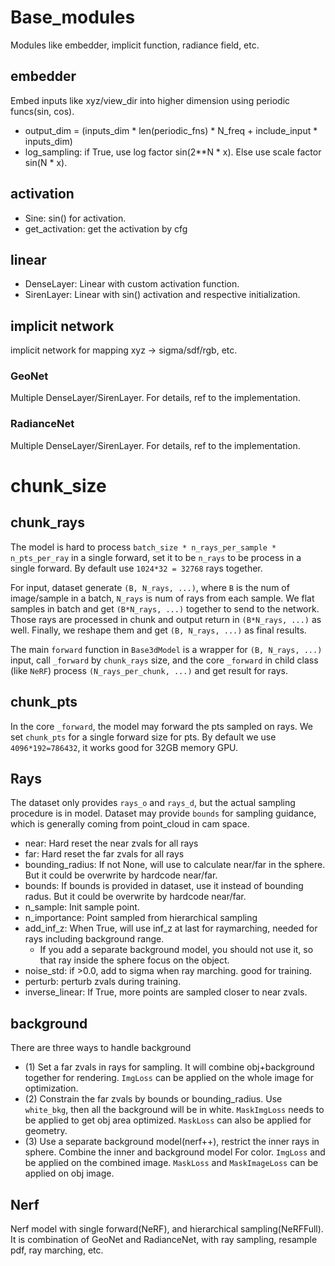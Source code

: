 # Base_modules
Modules like embedder, implicit function, radiance field, etc.
## embedder
Embed inputs like xyz/view_dir into higher dimension using periodic funcs(sin, cos).
- output_dim = (inputs_dim * len(periodic_fns) * N_freq + include_input * inputs_dim)
- log_sampling: if True, use log factor sin(2**N * x). Else use scale factor sin(N * x).
## activation
- Sine: sin() for activation.
- get_activation: get the activation by cfg
## linear
- DenseLayer: Linear with custom activation function.
- SirenLayer: Linear with sin() activation and respective initialization.
## implicit network
implicit network for mapping xyz -> sigma/sdf/rgb, etc.
### GeoNet
Multiple DenseLayer/SirenLayer. For details, ref to the implementation.
### RadianceNet
Multiple DenseLayer/SirenLayer. For details, ref to the implementation.

# chunk_size
## chunk_rays
The model is hard to process `batch_size * n_rays_per_sample * n_pts_per_ray` in a single
forward, set it to be `n_rays` to be process in a single forward.
By default use `1024*32 = 32768` rays together.

For input, dataset generate `(B, N_rays, ...)`, where `B` is the num of image/sample in a batch, `N_rays` is num of
rays from each sample. We flat samples in batch and get `(B*N_rays, ...)` together to send to the network. Those
rays are processed in chunk and output return in `(B*N_rays, ...)` as well. Finally, we reshape them and
get `(B, N_rays, ...)` as final results.

The main `forward` function in `Base3dModel` is a wrapper for `(B, N_rays, ...)` input, call `_forward` by `chunk_rays`
size,  and the core `_forward` in child class (like `NeRF`) process `(N_rays_per_chunk, ...)` and get result for rays.

## chunk_pts
In the core `_forward`, the model may forward the pts sampled on rays. We set `chunk_pts` for a single forward size for
pts. By default we use `4096*192=786432`, it works good for 32GB memory GPU.

## Rays
The dataset only provides `rays_o` and `rays_d`, but the actual sampling procedure is in model. Dataset may provide
`bounds` for sampling guidance, which is generally coming from point_cloud in cam space.
- near: Hard reset the near zvals for all rays
- far: Hard reset the far zvals for all rays
- bounding_radius: If not None, will use to calculate near/far in the sphere.
But it could be overwrite by hardcode near/far.
- bounds: If bounds is provided in dataset, use it instead of bounding radus.
But it could be overwrite by hardcode near/far.
- n_sample: Init sample point.
- n_importance: Point sampled from hierarchical sampling
- add_inf_z: When True, will use inf_z at last for raymarching, needed for rays including background range.
    - If you add a separate background model, you should not use it, so that ray inside the sphere focus on the object.
- noise_std: if >0.0, add to sigma when ray marching. good for training.
- perturb: perturb zvals during training.
- inverse_linear: If True, more points are sampled closer to near zvals.

## background
There are three ways to handle background
- (1) Set a far zvals in rays for sampling. It will combine obj+background together for rendering.
`ImgLoss` can be applied on the whole image for optimization.
- (2) Constrain the far zvals by bounds or bounding_radius. Use `white_bkg`, then all the background will be in white.
`MaskImgLoss` needs to be applied to get obj area optimized. `MaskLoss` can also be applied for geometry.
- (3) Use a separate background model(nerf++), restrict the inner rays in sphere. Combine the inner and background model
For color.
`ImgLoss` and be applied on the combined image. `MaskLoss` and `MaskImageLoss` can be applied on obj image.

## Nerf
Nerf model with single forward(NeRF), and hierarchical sampling(NeRFFull).
It is combination of GeoNet and RadianceNet, with ray sampling, resample pdf, ray marching, etc.
